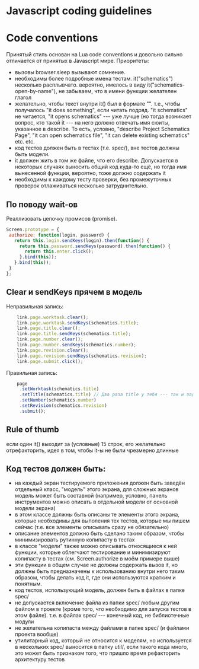 Javascript coding guidelines
============================

Code conventions
================
Принятый стиль основан на Lua code conventions и довольно сильно отличается от принятых в Javascript мире. Приоритеты:

* вызовы browser.sleep вызывают сомнение.
* необходимы более подробные имена тестам. it("schematics") несколько расплывчато. вероятно, имелось в виду it("schematics-open-by-name"), не забываем, что в имени функции желателен глагол
* желательно, чтобы текст внутри it() был в формате "<does something>". т.е., чтобы получалось "it does something", если читать подряд. "it schematics" не читается, "it opens schematics" --- уже лучше (но тогда возникает вопрос, кто такой it --- на него должно отвечать имя сюиты, указанное в describe. То есть, условно, "describe Project Schematics Page", "it can open schematics file", "it can delete existing schematics" etc. etc.
* код тестов должен быть в тестах (т.е. spec/), вне тестов должны быть модели.
* it должен жить в том же файле, что его describe. Допускается в некоторых случаях выносить общий код куда-то ещё, но тогда имя вынесенной функции, вероятно, тоже должно содержать it
* необходимы к каждому тесту проверки, без промежуточных проверок отлаживаться несколько затруднительно.


По поводу wait-ов
------
Реаллизовать цепочку промисов (promise).

```javascript
Screen.prototype = {
 authorize: function(login, password) {
   return this.login.sendKeys(login).then(function() {
     return this.password.sendKeys(password).then(function() {
       return this.enter.click();
     }.bind(this));
   }.bind(this));
 }
};
```

Clear и sendKeys прячем в модель
------
Неправильная запись:

```javascript
	link.page.worktask.clear();
	link.page.worktask.sendKeys(schematics.title);
	link.page.title.clear();
	link.page.title.sendKeys(schematics.title);
	link.page.number.clear();
	link.page.number.sendKeys(schematics.number);
	link.page.revision.clear();
	link.page.revision.sendKeys(schematics.revision);
	link.page.submit.click();
```

Правильная запись:

```javascript
	page
	 .setWorktask(schematics.title)
	 .setTitle(schematics.title) // Два раза title у тебя --- так и задумано?
	 .setNumber(schematics.number)
	 .setRevision(schematics.revision)
	 .submit();
```


Rule of thumb
------------------
если один it() выходит за (условные) 15 строк, его желательно отрефакторить, идея в том, чтобы it-ы не были чрезмерно длинные


Код тестов должен быть:
------------------

* на каждый экран тестируемого приложения должен быть заведён отдельный класс, "модель" этого экрана, для сложных экранов модель может быть составной (например, условно, панель инструментов можно описать в отдельной модели от основной модели экрана)
* в этом классе должны быть описаны те элементы этого экрана, которые необходимы для выполения тех тестов, которые мы пишем сейчас (т.е. все элементы описывать сразу не обязательно)
* описание элементов должно быть сделано таким образом, чтобы минимизировать рутинную копипасту в тестах
* в классе "модели" также можно описывать относящиеся к ней функции, которые облегчают тестирование и минимизируют копипасту в тестах (см. Screen.authorize в моём примере выше)
* эти функции в общем случае не должны содержать вызов it, но должны быть предназначены к использованию внутри него таким образом, чтобы делать код it, где они используются кратким и понятным.
* код тестов, использующий модель, должен быть в файлах в папке spec/
* не допускается включение файла из папки spec/ любым другим файлом в проекте (кроме того, что необходимо для запуска тестов в этом файле). т.е. в файлах spec/ --- конечный код, не библиотечные модули
* не желательна копипаста между файлами в папке spec/ (и файлами проекта вообще)
* утилитарный код, который не относится к моделям, но используется в нескольких spec/ выносится в папку util/, если такого кода много, это может быть признаком того, что пришло время рефакторить архитектуру тестов


